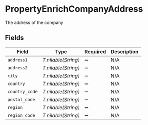 # PropertyEnrichCompanyAddress

The address of the company


## Fields

| Field               | Type                | Required            | Description         |
| ------------------- | ------------------- | ------------------- | ------------------- |
| `address1`          | *T.nilable(String)* | :heavy_minus_sign:  | N/A                 |
| `address2`          | *T.nilable(String)* | :heavy_minus_sign:  | N/A                 |
| `city`              | *T.nilable(String)* | :heavy_minus_sign:  | N/A                 |
| `country`           | *T.nilable(String)* | :heavy_minus_sign:  | N/A                 |
| `country_code`      | *T.nilable(String)* | :heavy_minus_sign:  | N/A                 |
| `postal_code`       | *T.nilable(String)* | :heavy_minus_sign:  | N/A                 |
| `region`            | *T.nilable(String)* | :heavy_minus_sign:  | N/A                 |
| `region_code`       | *T.nilable(String)* | :heavy_minus_sign:  | N/A                 |